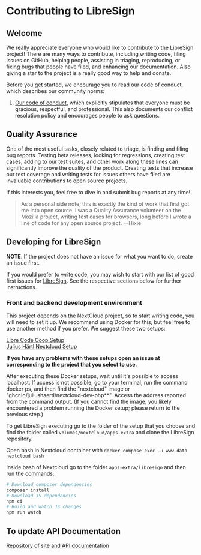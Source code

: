 Contributing to LibreSign
=========================

Welcome
-------

We really appreciate everyone who would like to contribute to the LibreSign project!
There are many ways to contribute, including writing code, filing issues on GitHub,
helping people, assisting in triaging, reproducing, or fixing bugs that people have filed,
and enhancing our documentation. Also giving a star to the project is a really good way
to help and donate.

Before you get started, we encourage you to read our code of conduct, which describes our community norms:

1. [Our code of conduct](CODE_OF_CONDUCT.md), which explicitly stipulates that everyone must be gracious,
respectful, and professional. This also documents our conflict resolution policy and encourages people to ask questions.

Quality Assurance
-----------------

One of the most useful tasks, closely related to triage, is finding and filing bug reports.
Testing beta releases, looking for regressions, creating test cases, adding to our test suites,
and other work along these lines can significantly improve the quality of the product.
Creating tests that increase our test coverage and writing tests for issues others have filed are invaluable contributions to open source projects.

If this interests you, feel free to dive in and submit bug reports at any time!

> As a personal side note, this is exactly the kind of work that first got me into open
> source. I was a Quality Assurance volunteer on the Mozilla project, writing test cases for
> browsers, long before I wrote a line of code for any open source project. —Hixie


Developing for LibreSign
------------------------

**NOTE**: If the project does not have an issue for what you want to do, create an issue first.

If you would prefer to write code, you may wish to start with our list of good first issues for [LibreSign](https://github.com/LibreSign/libresign/issues?q=is%3Aopen+is%3Aissue+label%3A%22good+first+issue%22).
See the respective sections below for further instructions.

### Front and backend development environment

This project depends on the NextCloud project, so to start writing code, you will need to set it up.
We recommend using Docker for this, but feel free to use another method if you prefer. We suggest these two setups:

[Libre Code Coop Setup](https://github.com/LibreCodeCoop/nextcloud-docker-development/)<br>
[Julius Härtl Nextcloud Setup](https://github.com/juliushaertl/nextcloud-docker-dev)

**If you have any problems with these setups open an issue at corresponding to the project that you select to use.**

After executing these Docker setups, wait until it's possible to access localhost.
If access is not possible, go to your terminal, run the command docker ps,
and then find the "nextcloud" image or "ghcr.io/juliushaertl/nextcloud-dev-php**".
Access the address reported from the command output.
(If you cannot find the image, you likely encountered a problem running the Docker setup; please return to the previous step.)

To get LibreSign executing go to the folder of the setup that you choose and find the folder called `volumes/nextcloud/apps-extra` and clone the LibreSign repository.

Open bash in Nextcloud container with `docker compose exec -u www-data nextcloud bash`

Inside bash of Nextcloud go to the folder `apps-extra/libresign` and then run the commands:
  ```bash
  # Download composer dependencies
  composer install
  # Download JS dependencies
  npm ci
  # Build and watch JS changes
  npm run watch
  ```

To update API Documentation
---------------------------

[Repository of site and API documentation](https://github.com/libresign/libresign.github.io)
